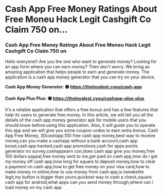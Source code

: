 # Cash App Free Money Ratings About Free Moneu Hack Legit Cashgift Co Claim 750 on...

### Cash App Free Money Ratings About Free Moneu Hack Legit Cashgift Co Claim 750 on 

Hello everyone!! Are you the one who want to generate money? Looking for an app form where you can earn money? Then don't worry. We bring an amazing application that helps people to earn and generate money. The application is a cash app money generator that you can try on your device.

<strong>Cash App Money Generator: 🟢 https://theloyalest.cyou/cash-app</strong>

<strong>Cash App Plus Plus: 🟢 https://theloyalest.cyou/cashapp-plus-plus</strong>

It's a reliable application that offers a free bonus and has a few features that help its users to generate free money. In this article, we will tell you all the details of the cash app money generator apk for mobile users that you should know before using this application. Also, it will guide you to operate this app and we will give you some coupon codes to earn extra bonus. Cash App Free Money, $30 cash app,$100 free cash app money,best way to receive money,can you make a cashapp without a bank account,cash app boost,cash app hacked,cash app promotions,cash for apps points generator no survey,cashappearn con,does cash app give you money,free 100 dollars paypal,free money sent to me,get paid on cash app,how do i get my money off cash app,how long for square to deposit money,how to clear a payment on cash app,how to get free money on your visa card,how to make money rn online,how to use money from cash app,is tweakelite legit,my button is bigger than yours,quickest way to cash a check,square cash app for android,what apps can you send money through,where can i load money on my cash app
